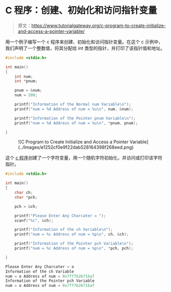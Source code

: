 # C 程序：创建、初始化和访问指针变量

> 原文：<https://www.tutorialgateway.org/c-program-to-create-initialize-and-access-a-pointer-variable/>

用一个例子编写一个 c 程序来创建、初始化和访问指针变量。在这个 c 示例中，我们声明了一个整数值，将其分配给 int 类型的指针，并打印了该指针值和地址。

```c
#include <stdio.h>

int main()
{   
    int num;
    int *pnum;

    pnum = &num;
    num = 200;

    printf("Information of the Normal num Variable\n");
    printf("num = %d Address of num = %u\n", num, &num);

    printf("Information of the Pointer pnum Variable\n");
    printf("num = %d Address of num = %u\n", *pnum, pnum);

}
```

<figure class="wp-block-image size-large">![C Program to Create Initialize and Access a Pointer Variable](../Images/e1252cf0e9f22dab528164398f268eed.png)</figure>

这个 [c 程序](https://www.tutorialgateway.org/c-programming-examples/)创建了一个字符变量，用一个随机字符初始化，并访问或打印该字符指针。

```c
#include <stdio.h>

int main()
{   
    char ch;
    char *pch;

    pch = &ch;

    printf("Please Enter Any Charcater = ");
    scanf("%c", &ch);

    printf("Information of the ch Variable\n");
    printf("num = %c Address of num = %p\n", ch, &ch);

    printf("Information of the Pointer pch Variable\n");
    printf("num = %c Address of num = %p\n", *pch, pch);

}
```

```c
Please Enter Any Charcater = o
Information of the ch Variable
num = o Address of num = 0x7ff7b26716af
Information of the Pointer pch Variable
num = o Address of num = 0x7ff7b26716af
```